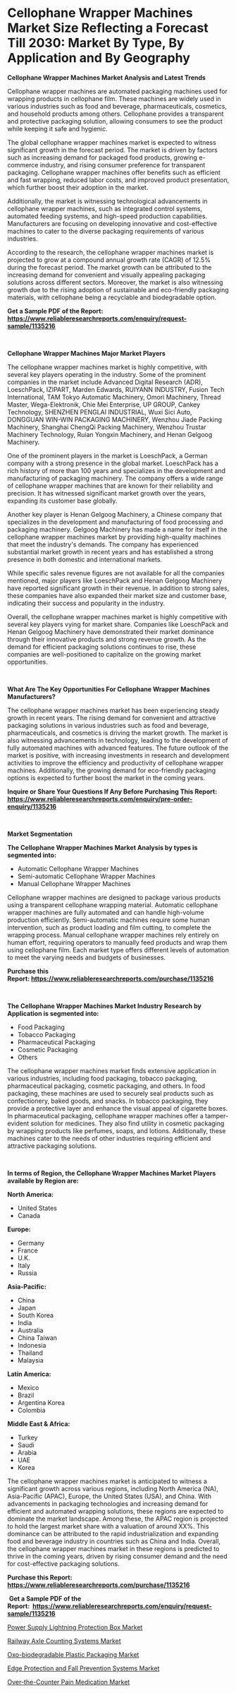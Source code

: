 <p><h1>Cellophane Wrapper Machines Market Size Reflecting a Forecast Till 2030: Market By Type, By Application and By Geography</h1></p><p><strong>Cellophane Wrapper Machines Market Analysis and Latest Trends</strong></p>
<p><p>Cellophane wrapper machines are automated packaging machines used for wrapping products in cellophane film. These machines are widely used in various industries such as food and beverage, pharmaceuticals, cosmetics, and household products among others. Cellophane provides a transparent and protective packaging solution, allowing consumers to see the product while keeping it safe and hygienic.</p><p>The global cellophane wrapper machines market is expected to witness significant growth in the forecast period. The market is driven by factors such as increasing demand for packaged food products, growing e-commerce industry, and rising consumer preference for transparent packaging. Cellophane wrapper machines offer benefits such as efficient and fast wrapping, reduced labor costs, and improved product presentation, which further boost their adoption in the market.</p><p>Additionally, the market is witnessing technological advancements in cellophane wrapper machines, such as integrated control systems, automated feeding systems, and high-speed production capabilities. Manufacturers are focusing on developing innovative and cost-effective machines to cater to the diverse packaging requirements of various industries.</p><p>According to the research, the cellophane wrapper machines market is projected to grow at a compound annual growth rate (CAGR) of 12.5% during the forecast period. The market growth can be attributed to the increasing demand for convenient and visually appealing packaging solutions across different sectors. Moreover, the market is also witnessing growth due to the rising adoption of sustainable and eco-friendly packaging materials, with cellophane being a recyclable and biodegradable option.</p></p>
<p><strong>Get a Sample PDF of the Report:&nbsp; <a href="https://www.reliableresearchreports.com/enquiry/request-sample/1135216">https://www.reliableresearchreports.com/enquiry/request-sample/1135216</a></strong></p>
<p>&nbsp;</p>
<p><strong>Cellophane Wrapper Machines Major Market Players</strong></p>
<p><p>The cellophane wrapper machines market is highly competitive, with several key players operating in the industry. Some of the prominent companies in the market include Advanced Digital Research (ADR), LoeschPack, IZIPART, Marden Edwards, RUIYANN INDUSTRY, Fusion Tech International, TAM Tokyo Automatic Machinery, Omori Machinery, Thread Master, Wega-Elektronik, Chie Mei Enterprise, UP GROUP, Cankey Technology, SHENZHEN PENGLAI INDUSTRIAL, Wuxi Sici Auto, DONGGUAN WIN-WIN PACKAGING MACHINERY, Wenzhou Jiade Packing Machinery, Shanghai ChengQi Packing Machinery, Wenzhou Trustar Machinery Technology, Ruian Yongxin Machinery, and Henan Gelgoog Machinery.</p><p>One of the prominent players in the market is LoeschPack, a German company with a strong presence in the global market. LoeschPack has a rich history of more than 100 years and specializes in the development and manufacturing of packaging machinery. The company offers a wide range of cellophane wrapper machines that are known for their reliability and precision. It has witnessed significant market growth over the years, expanding its customer base globally.</p><p>Another key player is Henan Gelgoog Machinery, a Chinese company that specializes in the development and manufacturing of food processing and packaging machinery. Gelgoog Machinery has made a name for itself in the cellophane wrapper machines market by providing high-quality machines that meet the industry's demands. The company has experienced substantial market growth in recent years and has established a strong presence in both domestic and international markets.</p><p>While specific sales revenue figures are not available for all the companies mentioned, major players like LoeschPack and Henan Gelgoog Machinery have reported significant growth in their revenue. In addition to strong sales, these companies have also expanded their market size and customer base, indicating their success and popularity in the industry.</p><p>Overall, the cellophane wrapper machines market is highly competitive with several key players vying for market share. Companies like LoeschPack and Henan Gelgoog Machinery have demonstrated their market dominance through their innovative products and strong revenue growth. As the demand for efficient packaging solutions continues to rise, these companies are well-positioned to capitalize on the growing market opportunities.</p></p>
<p>&nbsp;</p>
<p><strong>What Are The Key Opportunities For Cellophane Wrapper Machines Manufacturers?</strong></p>
<p><p>The cellophane wrapper machines market has been experiencing steady growth in recent years. The rising demand for convenient and attractive packaging solutions in various industries such as food and beverage, pharmaceuticals, and cosmetics is driving the market growth. The market is also witnessing advancements in technology, leading to the development of fully automated machines with advanced features. The future outlook of the market is positive, with increasing investments in research and development activities to improve the efficiency and productivity of cellophane wrapper machines. Additionally, the growing demand for eco-friendly packaging options is expected to further boost the market in the coming years.</p></p>
<p><strong>Inquire or Share Your Questions If Any Before Purchasing This Report: <a href="https://www.reliableresearchreports.com/enquiry/pre-order-enquiry/1135216">https://www.reliableresearchreports.com/enquiry/pre-order-enquiry/1135216</a></strong></p>
<p>&nbsp;</p>
<p><strong>Market Segmentation</strong></p>
<p><strong>The Cellophane Wrapper Machines Market Analysis by types is segmented into:</strong></p>
<p><ul><li>Automatic Cellophane Wrapper Machines</li><li>Semi-automatic Cellophane Wrapper Machines</li><li>Manual Cellophane Wrapper Machines</li></ul></p>
<p><p>Cellophane wrapper machines are designed to package various products using a transparent cellophane wrapping material. Automatic cellophane wrapper machines are fully automated and can handle high-volume production efficiently. Semi-automatic machines require some human intervention, such as product loading and film cutting, to complete the wrapping process. Manual cellophane wrapper machines rely entirely on human effort, requiring operators to manually feed products and wrap them using cellophane film. Each market type offers different levels of automation to meet the varying needs and budgets of businesses.</p></p>
<p><strong>Purchase this Report:&nbsp;<a href="https://www.reliableresearchreports.com/purchase/1135216">https://www.reliableresearchreports.com/purchase/1135216</a></strong></p>
<p>&nbsp;</p>
<p><strong>The Cellophane Wrapper Machines Market Industry Research by Application is segmented into:</strong></p>
<p><ul><li>Food Packaging</li><li>Tobacco Packaging</li><li>Pharmaceutical Packaging</li><li>Cosmetic Packaging</li><li>Others</li></ul></p>
<p><p>The cellophane wrapper machines market finds extensive application in various industries, including food packaging, tobacco packaging, pharmaceutical packaging, cosmetic packaging, and others. In food packaging, these machines are used to securely seal products such as confectionery, baked goods, and snacks. In tobacco packaging, they provide a protective layer and enhance the visual appeal of cigarette boxes. In pharmaceutical packaging, cellophane wrapper machines offer a tamper-evident solution for medicines. They also find utility in cosmetic packaging by wrapping products like perfumes, soaps, and lotions. Additionally, these machines cater to the needs of other industries requiring efficient and attractive packaging solutions.</p></p>
<p>&nbsp;</p>
<p><strong>In terms of Region, the Cellophane Wrapper Machines Market Players available by Region are:</strong></p>
<p>
    <p> <strong> North America: </strong>
        <ul>
            <li>United States</li>
            <li>Canada</li>
        </ul>
        </p> 
    <p> <strong> Europe: </strong>
        <ul>
            <li>Germany</li>
            <li>France</li>
            <li>U.K.</li>
            <li>Italy</li>
            <li>Russia</li>
        </ul>
        </p> 
    <p> <strong> Asia-Pacific: </strong>
        <ul>
            <li>China</li>
            <li>Japan</li>
            <li>South Korea</li>
            <li>India</li>
            <li>Australia</li>
            <li>China Taiwan</li>
            <li>Indonesia</li>
            <li>Thailand</li>
            <li>Malaysia</li>
        </ul>
        </p> 
    <p> <strong> Latin America: </strong>
        <ul>
            <li>Mexico</li>
            <li>Brazil</li>
            <li>Argentina Korea</li>
            <li>Colombia</li>
        </ul>
        </p> 
    <p> <strong> Middle East & Africa: </strong>
        <ul>
            <li>Turkey</li>
            <li>Saudi</li>
            <li>Arabia</li>
            <li>UAE</li>
            <li>Korea</li>
        </ul>
    </p>
    </p>
<p><p>The cellophane wrapper machines market is anticipated to witness a significant growth across various regions, including North America (NA), Asia-Pacific (APAC), Europe, the United States (USA), and China. With advancements in packaging technologies and increasing demand for efficient and automated wrapping solutions, these regions are expected to dominate the market landscape. Among these, the APAC region is projected to hold the largest market share with a valuation of around XX%. This dominance can be attributed to the rapid industrialization and expanding food and beverage industry in countries such as China and India. Overall, the cellophane wrapper machines market in these regions is predicted to thrive in the coming years, driven by rising consumer demand and the need for cost-effective packaging solutions.</p></p>
<p><strong>Purchase this Report: <a href="https://www.reliableresearchreports.com/purchase/1135216">https://www.reliableresearchreports.com/purchase/1135216</a></strong></p>
<p>&nbsp;<strong>Get a Sample PDF of the Report:&nbsp;&nbsp;<a href="https://www.reliableresearchreports.com/enquiry/request-sample/1135216">https://www.reliableresearchreports.com/enquiry/request-sample/1135216</a></strong></p>
<p><strong></strong></p>
<p><p><a href="https://www.linkedin.com/pulse/power-supply-lightning-protection-box-market-size-2023/">Power Supply Lightning Protection Box Market</a></p><p><a href="https://www.linkedin.com/pulse/railway-axle-counting-systems-market-size-2023-2030-global/">Railway Axle Counting Systems Market</a></p><p><a href="https://medium.com/@jackyhammes/oxo-biodegradable-plastic-packaging-market-size-cagr-trends-2024-2030-43146a856cdf">Oxo-biodegradable Plastic Packaging Market</a></p><p><a href="https://www.linkedin.com/pulse/edge-protection-fall-prevention-systems-market-size-share/">Edge Protection and Fall Prevention Systems Market</a></p><p><a href="https://medium.com/@malliekozey2023/decoding-over-the-counter-pain-medication-market-metrics-market-share-trends-and-growth-patterns-9ba9732eb2ed">Over-the-Counter Pain Medication Market</a></p></p>